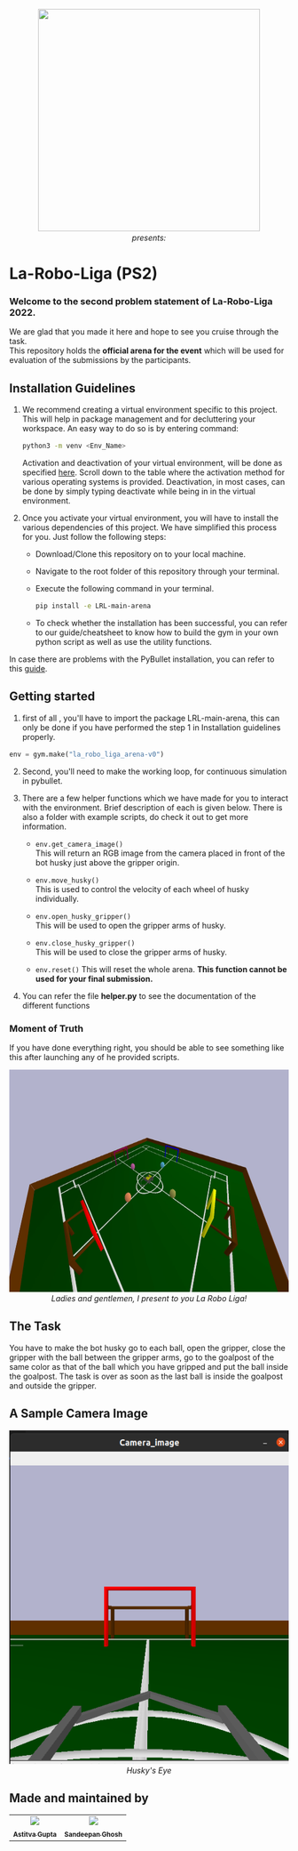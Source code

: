 <p align="center">
 <img  width="400" height="400" src="https://github.com/Robotics-Club-IIT-BHU/Vision2_20_Areana/blob/main/media/robo.jpg"><br>
  <i>presents:</i>  
</p>

# La-Robo-Liga (PS2)

### Welcome to the second problem statement of La-Robo-Liga 2022.   
We are glad that you made it here and hope to see you cruise through the task.  
This repository holds the **official arena for the event** which will be used for evaluation of the submissions by the participants.

## Installation Guidelines  
1. We recommend creating a virtual environment specific to this project. This will help in package management and for decluttering your workspace. An easy way to do so is by entering command:

   ~~~bash
   python3 -m venv <Env_Name>
   ~~~

   Activation and deactivation of your virtual environment, will be done as specified [here](https://docs.python.org/3/library/venv.html). Scroll down to the table where the activation method for various operating systems is provided. Deactivation, in most cases, can be done by simply typing deactivate while being in in the virtual environment.

2. Once you activate your virtual environment, you will have to install the various dependencies of this project. We have simplified this process for you. Just follow the following steps:
   * Download/Clone this repository on to your local machine.
   * Navigate to the root folder of this repository through your terminal.
   * Execute the following command in your terminal.

      ~~~bash
      pip install -e LRL-main-arena
      ~~~

   * To check whether the installation has been successful, you can refer to our guide/cheatsheet to know how to build the gym in your own python script as well as use the utility functions.

In case there are problems with the PyBullet installation, you can refer to this [guide](https://github.com/Robotics-Club-IIT-BHU/Robo-Summer-Camp-20/blob/master/Part1/Subpart%201/README.md).

## Getting started
1. first of all , you'll have to import the package LRL-main-arena, this can only be done if you have performed the step 1 in Installation guidelines properly.

~~~python
env = gym.make("la_robo_liga_arena-v0")
~~~
2. Second, you'll need to make the working loop, for continuous simulation in pybullet.

3. There are a few helper functions which we have made for you to interact with the environment. Brief description of each is given below. There is also a folder with example scripts, do check it out to get more information. 
   
   * `env.get_camera_image()`  
      This will return an RGB image from the camera placed in front of the bot husky just above the gripper origin.  
      
   * `env.move_husky()`  
      This is used to control the velocity of each wheel of husky individually.
      
   * `env.open_husky_gripper()`  
      This will be used to open the gripper arms of husky.
      
   * `env.close_husky_gripper()`  
      This will be used to close the gripper arms of husky.
      
   * `env.reset()`
      This will reset the whole arena. **This function cannot be used for your final submission.** 
4. You can refer the file **helper.py** to see the documentation of the different functions      

### Moment of Truth
If you have done everything right, you should be able to see something like this after launching any of he provided scripts.
<p align="center">
 <img  width="750" height="400" src="arena_overview.jpg"><br>
 <i>Ladies and gentlemen, I present to you La Robo Liga!</i>
</p>


## The Task 
You have to make the bot husky go to each ball, open the gripper, close the gripper with the ball between the gripper arms, go to the goalpost of the same color as that of the ball which you have gripped and put the ball inside the goalpost. The task is over as soon as the last ball is inside the goalpost
and outside the gripper.
## A Sample Camera Image
<p align="center">
 <img  width="600" height="600" src="Sample_Camera_Image.png"><br>
 <i>Husky's Eye</i>
</p>  

## Made and maintained by
<table align="center">
 <td align="center">
      <a href="https://github.com/astitva22">
      <img src="https://avatars.githubusercontent.com/u/75927242?v=4" width="115px;"/>
      <br /><sub><b>Astitva Gupta </b></sub></a><br/>
 </td>
 <td align="center">
      <a href="https://github.com/san2130">
      <img src=https://avatars.githubusercontent.com/u/88130555?s=400&v=4 width="115px;"/>
      <br /><sub><b>Sandeepan Ghosh </b></sub></a><br/>
 </td>
</table>
